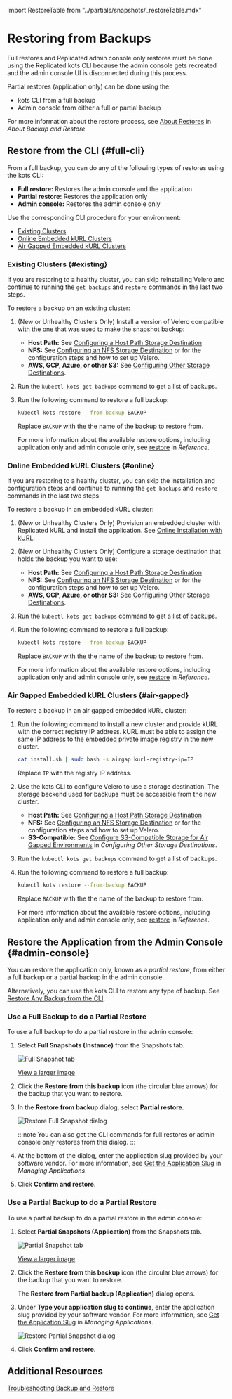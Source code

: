 import RestoreTable from "../partials/snapshots/_restoreTable.mdx"

# Restoring from Backups

Full restores and Replicated admin console only restores must be done using the Replicated kots CLI because the admin console gets recreated and the admin console UI is disconnected during this process.

Partial restores (application only) can be done using the:

- kots CLI from a full backup
- Admin console from either a full or partial backup

For more information about the restore process, see [About Restores](snapshots-understanding#restores) in _About Backup and Restore_.

## Restore from the CLI {#full-cli}

From a full backup, you can do any of the following types of restores using the kots CLI:

- **Full restore:** Restores the admin console and the application
- **Partial restore:** Restores the application only
- **Admin console:** Restores the admin console only

Use the corresponding CLI procedure for your environment:

- [Existing Clusters](#existing)
- [Online Embedded kURL Clusters](#online)
- [Air Gapped Embedded kURL Clusters](#air-gapped)


### Existing Clusters {#existing}

If you are restoring to a healthy cluster, you can skip reinstalling Velero and continue to running the `get backups` and `restore` commands in the last two steps.

To restore a backup on an existing cluster:

1. (New or Unhealthy Clusters Only) Install a version of Velero compatible with the one that was used to make the snapshot backup:

    * **Host Path:** See [Configuring a Host Path Storage Destination](snapshots-configuring-hostpath)
    * **NFS:** See [Configuring an NFS Storage Destination](snapshots-configuring-nfs) or  for the configuration steps and how to set up Velero.
    * **AWS, GCP, Azure, or other S3:** See [Configuring Other Storage Destinations](snapshots-storage-destinations). 

1. Run the `kubectl kots get backups` command to get a list of backups.

1. Run the following command to restore a full backup: 

    ```bash
    kubectl kots restore --from-backup BACKUP
    ```
    Replace `BACKUP` with the the name of the backup to restore from.
    
    For more information about the available restore options, including application only and admin console only, see [restore](/reference/kots-cli-restore-index/) in _Reference_.

### Online Embedded kURL Clusters {#online}

If you are restoring to a healthy cluster, you can skip the installation and configuration steps and continue to running the `get backups` and `restore` commands in the last two steps.

To restore a backup in an embedded kURL cluster:

1. (New or Unhealthy Clusters Only) Provision an embedded cluster with Replicated kURL and install the application. See [Online Installation with kURL](installing-embedded-cluster).

1. (New or Unhealthy Clusters Only) Configure a storage destination that holds the backup you want to use:

    * **Host Path:** See [Configuring a Host Path Storage Destination](snapshots-configuring-hostpath)
    * **NFS:** See [Configuring an NFS Storage Destination](snapshots-configuring-nfs) or  for the configuration steps and how to set up Velero.
    * **AWS, GCP, Azure, or other S3:** See [Configuring Other Storage Destinations](snapshots-storage-destinations).

1. Run the `kubectl kots get backups` command to get a list of backups.

1. Run the following command to restore a full backup: 

    ```bash
    kubectl kots restore --from-backup BACKUP
    ```
    Replace `BACKUP` with the the name of the backup to restore from.
    
    For more information about the available restore options, including application only and admin console only, see [restore](/reference/kots-cli-restore-index/) in _Reference_.

### Air Gapped Embedded kURL Clusters {#air-gapped}

To restore a backup in an air gapped embedded kURL cluster:

1. Run the following command to install a new cluster and provide kURL with the correct registry IP address. kURL must be able to assign the same IP address to the embedded private image registry in the new cluster.

    ```bash
    cat install.sh | sudo bash -s airgap kurl-registry-ip=IP
    ```

    Replace `IP` with the registry IP address.

1. Use the kots CLI to configure Velero to use a storage destination. The storage backend used for backups must be accessible from the new cluster. 

    * **Host Path:** See [Configuring a Host Path Storage Destination](snapshots-configuring-hostpath)
    * **NFS:** See [Configuring an NFS Storage Destination](snapshots-configuring-nfs) or  for the configuration steps and how to set up Velero.
    * **S3-Compatible:** See [Configure S3-Compatible Storage for Air Gapped Environments](snapshots-storage-destinations#configure-s3-compatible-storage-for-air-gapped-environments) in _Configuring Other Storage Destinations_.

1. Run the `kubectl kots get backups` command to get a list of backups.

1. Run the following command to restore a full backup: 

    ```bash
    kubectl kots restore --from-backup BACKUP
    ```
    Replace `BACKUP` with the the name of the backup to restore from.
    
    For more information about the available restore options, including application only and admin console only, see [restore](/reference/kots-cli-restore-index/) in _Reference_.

## Restore the Application from the Admin Console {#admin-console}

You can restore the application only, known as a _partial restore_, from either a full backup or a partial backup in the admin console.

Alternatively, you can use the kots CLI to restore any type of backup. See [Restore Any Backup from the CLI](#full-cli).

### Use a Full Backup to do a Partial Restore

To use a full backup to do a partial restore in the admin console:

1. Select **Full Snapshots (Instance)** from the Snapshots tab.

    ![Full Snapshot tab](/images/full-snapshot-tab.png)

    [View a larger image](/images/full-snapshot-tab.png)

1. Click the **Restore from this backup** icon (the circular blue arrows) for the backup that you want to restore.

1. In the **Restore from backup** dialog, select **Partial restore**.

    ![Restore Full Snapshot dialog](/images/restore-backup-dialog.png)

    :::note
    You can also get the CLI commands for full restores or admin console only restores from this dialog.
    :::     

1. At the bottom of the dialog, enter the application slug provided by your software vendor. For more information, see [Get the Application Slug](/vendor/vendor-portal-manage-app#slug) in _Managing Applications_.

1. Click **Confirm and restore**.

### Use a Partial Backup to do a Partial Restore

To use a partial backup to do a partial restore in the admin console:

1. Select **Partial Snapshots (Application)** from the Snapshots tab.

    ![Partial Snapshot tab](/images/partial-snapshot-tab.png)

    [View a larger image](/images/partial-snapshot-tab.png)

1. Click the **Restore from this backup** icon (the circular blue arrows) for the backup that you want to restore.

    The **Restore from Partial backup (Application)** dialog opens.

1. Under **Type your application slug to continue**, enter the application slug provided by your software vendor. For more information, see [Get the Application Slug](/vendor/vendor-portal-manage-app#slug) in _Managing Applications_.

    ![Restore Partial Snapshot dialog](/images/restore-partial-dialog.png)

1. Click **Confirm and restore**.

## Additional Resources

[Troubleshooting Backup and Restore](snapshots-troubleshooting-backup-restore)
